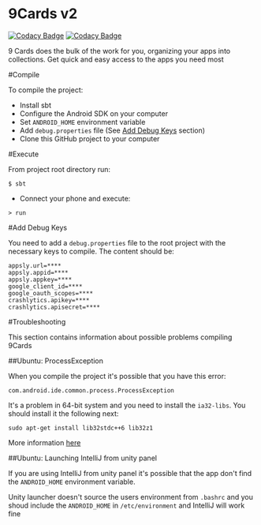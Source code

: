 # 9Cards v2
[![Codacy
Badge](https://api.codacy.com/project/badge/grade/473a0aeaf6734503b3b0f67a44b78887)](https://www.codacy.com)
[![Codacy
Badge](https://api.codacy.com/project/badge/coverage/473a0aeaf6734503b3b0f67a44b78887)](https://www.codacy.com)

9 Cards does the bulk of the work for you, organizing your apps into collections. Get quick and easy access to the apps you need most

#Compile

To compile the project:

* Install sbt
* Configure the Android SDK on your computer
* Set `ANDROID_HOME` environment variable
* Add `debug.properties` file (See [Add Debug Keys](#add-debug-keys) section)
* Clone this GitHub project to your computer

#Execute

From project root directory run:

```
$ sbt
```

* Connect your phone and execute:

```
> run
```

#Add Debug Keys

You need to add a `debug.properties` file to the root project with the necessary keys to compile. The content should be:

```
appsly.url=****
appsly.appid=****
appsly.appkey=****
google_client_id=****
google_oauth_scopes=****
crashlytics.apikey=****
crashlytics.apisecret=****

```

#Troubleshooting

This section contains information about possible problems compiling 9Cards

##Ubuntu: ProcessException

When you compile the project it's possible that you have this error:

`com.android.ide.common.process.ProcessException`

It's a problem in 64-bit system and you need to install the `ia32-libs`. You should install it the following next:

`sudo apt-get install lib32stdc++6 lib32z1`

More information [here](http://stackoverflow.com/questions/22701405/aapt-ioexception-error-2-no-such-file-or-directory-why-cant-i-build-my-grad)

##Ubuntu: Launching IntelliJ from unity panel

If you are using IntelliJ from unity panel it's possible that the app don't find the `ANDROID_HOME` environment variable.

Unity launcher doesn't source the users environment from `.bashrc` and you shoud include the `ANDROID_HOME` in `/etc/environment` and IntelliJ will work fine